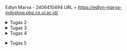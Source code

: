 Edlyn Marva - 2406410494
URL = https://edlyn-marva-indoshop.pbp.cs.ui.ac.id/



<p>
<details>
<summary>Tugas 2</summary>


1. penjelasan implementasi checklist secara step-by-step
    1) membuat direktori lokal dengan nama indo-shop
    2) pertama, saya membuat virtual environment dengan menjalankan perintah python -m venv env
    3) mengaktifkan virtual environment dengan perintah env\Scripts\activate
    4) membuat berkas requirements.txt yang berisi beberapa library termasuk django
    5) melakukan instalasi dengan menjalankan perintah pip install -r requirements.txt
    6) membuat proyek Django dengan perintah django-admin startproject indo_shop
   

    7) untuk membuat app main jalankan perintah python manage.py startapp main
    8) kemudian daftarkan aplikasi main di dalam berkas settings.py bagian INSTALLED_APPS
    9) kemudian, pada models.py saya membuat model dengan nama product yang berisi atribut yang telah ditentukan. saya juga menambahkan method __str__ yang mengembalikan nama produk
    10) pada views.py saya membuat fungsi show_main yang berisi dictionary context. fungsi ini mengembalikan request HTTP yang dikirim pengguna, berkas template (main.html) untuk me-render tampilan, dan dictionary context.
    11) buat main/templates/main.html. kemudian saya melakukan penyesuaian tampilan untuk menampilkan nilai yang diterima dari show_main

    12) buat main/urls.py kemudian import show_main dari main/views dan tambahkan daftar aturan URL sehingga ketika user membuka alamat url, Django akan jalankan fungsi show_main. Rute ini dinamakan show_main --> path('', show_main, name='show_main')
    13) setelah itu, untuk melakukan routing di level proyek perlu dilakukan penyesuaian di indo_shop/urls.py. Impor pola rute dari aplikasi main dengan menambahkan path('', include('main.urls')) dalam list urlpatterns
    14) untuk melakukan deployment, saya membuat projek baru di PWS. mengisi kredensial database, dan memasukkan link projek pws ke settings.py
    15) setelah itu saya mengirim perubahan kode dari komputer ke server git PWS

2.  bagan : https://drive.google.com/file/d/1vI4FYW-tt3X2YnKFDUs7_8o-a367fPv3/view?usp=sharing
    1) User mengakses aplikasi lewat browser → misalnya http://localhost:8000/home.
    2) Web server (saat development biasanya pakai server bawaan Django dengan python manage.py runserver) menerima request itu.
    3) Server tersebut lalu meneruskan request ke Django framework, lewat sistem URL routing (urls.py) untuk mencari view yang sesuai.
    4) View memproses request (bisa akses models, jalankan logika, dll.) dan menghasilkan konteks data dari view. 
    5) Mesin ini kemudian merender template HTML yang sesuai 
    5) Response dikirim kembali ke user lewat server.

3. Di project ini, settings.py penting karena berfungsi sebagai pusat konfigurasi Django yang mengatur jalannya aplikasi main, mulai dari mendaftarkannya di INSTALLED_APPS, mengatur environment lewat .env (misalnya PRODUCTION=False untuk development), menyimpan pengaturan keamanan seperti SECRET_KEY dan DEBUG, hingga koneksi ke database, static files, serta template. Tanpa settings.py, project tidak akan tahu aplikasi mana yang aktif, bagaimana cara terhubung ke database, atau mode apa yang sedang dijalankan.

4. pada saat makemigrations, django mengecek perubahan pada models dan membuat file baru yang mencatat perubahan pada database. setelah terbuat, perintah migrate akan mengecek berkas perubahan kemudian mengekusi database sehingga tabel/kolom terbentuk di database sesuai model. Kedua perintah ini dijalankan supaya kode model di models.py sinkron dengan database nyata

5. menurut saya Django layak dijadikan landasan dalam pembelajaran pengembangan perangkat lunak karena framework ini menawarkan ekosistem yang menyeluruh dan terintegrasi melalui filosofi “batteries-included”, sehingga berbagai kebutuhan fundamental—mulai dari manajemen basis data, autentikasi, hingga user admin tersedia secara bawaan dan siap digunakan. Dengan arsitektur Model-View-Template (MVT) yang jelas, Django mendorong penggunaan kode yang terstruktur, serta penerapan prinsip Don’t Repeat Yourself (DRY) yang krusial dalam membangun sistem berskala besar. Selain itu, keamanan yang terjamin melalui perlindungan default terhadap serangan umum, ditambah dengan besarnya komunitas global yang juga menggunakan Django, menjadikan ini tidak hanya efisien untuk mempercepat proses pengembangan, tetapi juga relevan sebagai kerangka konseptual dalam memahami praktik terbaik industri perangkat lunak.

6. Menurut saya, tutorial 1 kemarin sudah sangat baik. Setiap command yang saya tidak pahami dapat saya pelajari lebih lanjut dengan saangat mudah karena asdos memberikan keterangan yang mudah dimengerti untuk setiap bagiannya. Selain itu, petunjuk mengenai apa yang harus dilakukan sudah disusun dengan sangat baik sehingga mudah diikuti
    

</details>
<details>
    <summary> Tugas 3</summary>
postman utl = https://drive.google.com/drive/folders/1GWu1P0OkPzyD2C1SjRl9fKzgSig__-hG?usp=sharing
    
1. Kita memerlukan data delivery dalam pengimplementasian sebuah platform karena platform modern biasanya memisahkan tampilan depan (frontend) seperti website atau aplikasi mobile, dengan logika dan penyimpanan data di belakang (backend). Data delivery berfungsi sebagai jembatan yang menghubungkan kedua bagian ini, memungkinkan mereka untuk saling berkomunikasi dengan bertukar data terstruktur seperti JSON atau XML.

2. Saya pribadi lebih menyukai JSON  karena formatnya sederhana, mudah dibaca. Sintaksnya sederhana tanpa tag pembuka-penutup panjang sehingga ukuran data lebih kecil, sedangkan XML lebih panjang dan rumit sehingga kini jarang dipakai kecuali untuk dokumen atau sistem lama. Json juga lebih cepat di parsing. Hal ini juga yang membuat JSON lebih populer

3. is_valid() pada form Django memeriksa apakah data yang dikirim sesuai aturan field dan validator di form, sekaligus menjalankan proses cleaning. Kita membutuhkannya agar hanya data yang sudah lolos pengecekan (misal  panjang url, format angka ) yang diproses atau disimpan ke database. Kita membutuhkannya untuk mmastikan data yang disimpan ke database konsisten dan mematuhi aturan bisnilogic yang telah ditetapkan

4. Kita membutuhkan csrf_token untuk melindungi form dan request POST kita dari serangan Cross-Site Request Forgery (CSRF). CSRF adalah serangan dimana seorang penyerang menipu korban (yang sudah login) untuk melakukan sebuah tindakan (request) di website target tanpa sepengetahuan korban. Jika form Django tidak menyertakan csrf_token, server akan menolak request POST tersebut karena server membandingkan token yang dikirim dengan token yang disimpan di server. 

5. Berikut langkah yang saya lakukan

    1) pertama saya membuat file base.html pada direktori template root sebagai kerangka layout utama 
    2) kemudian main/forms.py saya membuat class ProductForm untuk membuat Product baru. Di sini saya membuat fields yang perlu diisi oleh user seperti name, price dll.
    3) saya membuat template create_product.html yang  mengextends base.html dan akan generate{% csrf_token %} random. Template ini akan menampilkan ProductForm 
    4) forms tadi diimpor ke views dan saya membuat function create_product yang mengembalikan dict berisi ProductForm dan akan menmpilkannya di create_product.html.
    5) impor function ke main/urls.py dan menambahkan URL ke dalan urlpatterns
    6) Setelah itu saya membuat function show_product di views.py yang akan menampilkan detail produk apabila ditemukan di product_detail.html
    7) kemudian saya mengimpor function tersebut ke urls.py dan menambahkan path URL ke variable urlpatterns
    8) pada berkas views.py saya menambahkan 4 fungsi baru yaitu show_xml, show_json, show_xml_by_id, show_json_by_id yang masing masing sesuai namanya akan mengambil  object Product di database (di filter sesuai uuid apabila show by id) kemudian format objek diubah menjadi xml/json sesuai request dan mengirim string xml ataupun json ke browser klien sehingga tidak dikenali sebagai html biasa
    9) selain itu pada fungsi show_xml_by_id & show_json_by_id saya menambahkan try and except yang akan menghandle apabila tidak ditemukan objek yang memiliki uuid yang di request
    10) untuk melakukan routing saya mengimpor function yang sudah dibuat pada views.py ke ,main/urls.py 
    11) setelah itu saya menambahkan path URL ke dalam urlpatterns untuk mengakses fungsi yang sudah diimpor tadi





</details>
<details>
    <summary>Tugas 4</summary>
1. Dalam konteks Django, AuthenticationForm merupakan kelas formulir bawaan yang secara langsung terintegrasi dengan sistem otentikasi Django.
Secara teknis, kelas ini menurunkan sifat dari forms.Form, sehingga tetap mengikuti struktur dan cara kerja form Django pada umumnya, tetapi dengan fokus khusus pada proses login. Kelebihan utamanya yaitu, kita tidak perlu lagi membangun fitur-fitur dasar seperti pendaftaran, login, dan logout dari nol. Django telah menyediakan built-in forms seperti UserCreationForm dan AuthenticationForm yang sudah terintegrasi dengan model User bawaannya. Kekurangannya adalah, kita memiliki keterbatasan dalam menyesuaikan proses otentikasi sesuai kebutuhan spesifik aplikasi kita. Misalnya, jika kita ingin menambahkan lapisan keamanan tambahan atau mengubah cara validasi kredensial, kita mungkin perlu membuat formulir kustom yang lebih kompleks.

2. Autentikasi berfokus pada verifikasi identitas pengguna, yaitu memastikan bahwa pengguna adalah siapa yang mereka klaim, dan ini dicapai melalui proses seperti validasi kredensial (nama pengguna dan kata sandi) saat login. Django mengimplementasikan ini dengan sistem autentikasi bawaan yang mencakup User model, AuthenticationForm, serta fungsi login() dan authenticate(). Setelah pengguna terautentikasi, barulah proses otorisasi dimulai, yang menentukan hak akses atau izin pengguna terhadap berbagai bagian aplikasi. Django mengelola otorisasi melalui sistem izin (permissions) dan grup (groups) yang memungkinkan kita untuk menetapkan hak akses spesifik kepada pengguna atau kelompok pengguna tertentu. Dengan demikian, autentikasi adalah langkah awal untuk mengenali pengguna, sedangkan otorisasi adalah langkah lanjutan untuk mengatur apa yang boleh dan tidak boleh dilakukan oleh pengguna tersebut dalam aplikasi. Misalnya, dengan menggunakan decorator seperti @permission_required, pengembang dapat membatasi akses ke sebuah view atau fungsionalitas

3.Secara umum, cookies menyimpan data langsung di sisi client atau browser pengguna. Keuntungannya adalah sederhana dan tidak membebani server karena data tidak perlu diakses dari sana, bahkan memungkinkan akses secara offline. Namun, kekurangannya terletak pada masalah keamanan karena data cookies dapat dimanipulasi oleh client, serta kapasitas penyimpanannya yang sangat terbatas. Di sisi lain, session menyimpan data di sisi server, dengan ID sesi unik yang disimpan di cookie browser sebagai jembatan. Ini memberikan keunggulan keamanan yang jauh lebih baik karena data sensitif tidak pernah terpapar ke sisi client. Session juga menawarkan kapasitas penyimpanan yang tidak terbatas, hanya dibatasi oleh sumber daya server. Kekurangannya adalah session dapat membebani server, terutama pada aplikasi dengan jutaan pengguna

4. Penggunaan cookies dalam pengembangan web tidak dapat dianggap aman secara default, melainkan memerlukan konfigurasi dan implementasi yang hati-hati untuk memitigasi berbagai risiko keamanan yang melekat. Risiko utama yang harus diwaspadai termasuk kerentanan Cross-Site Scripting (XSS) dimana penyerang dapat mengeksekusi kode JavaScript berbahaya untuk mencuri cookies pengguna, serangan Cross-Site Request Forgery (CSRF) yang memanfaatkan autorisasi dari browser terhadap cookies untuk melakukan aksi tidak sah atas nama pengguna, session hijacking dimana penyerang dapat mengambil alih sesi pengguna dengan mencuri session identifier, dan masih banyak lagi.

Django menangani tantangan keamanan cookies ini melalui beberapa mekanisme built-in yang dirancang untuk melindungi data pengguna. Salah satu fitur utama adalah penggunaan CSRF tokens yang secara otomatis disertakan dalam form HTML untuk mencegah serangan CSRF. Selain itu, Django memungkinkan pengaturan atribut keamanan pada cookies seperti HttpOnly, yang mencegah akses cookies melalui JavaScript, dan Secure, yang memastikan cookies hanya dikirim melalui koneksi HTTPS. Django juga menyediakan opsi untuk mengenkripsi cookies dan mengatur masa berlaku (expiry) yang sesuai untuk mengurangi risiko session hijacking. Dengan menerapkan praktik-praktik ini, Django membantu pengembang membangun aplikasi web yang lebih aman dan melindungi data sensitif pengguna dari potensi ancaman.

5. Berikut langkah yang saya lakukan untuk mengimplementasikan fitur login, logout, dan registrasi di aplikasi Django saya. selain itu saya juga Merestriksi Akses Halaman Main dan produk Detail:


    1) pertama, saya membuat view register di main/views.py yang akan menampilkan SignUpForm. Jika form valid, data user baru disimpan ke database dan user langsung login serta diarahkan ke halaman utama.
    2) setelah itu, saya membuat template register.html yang mengextends base.html dan menampilkan SignUpForm. Template ini juga menyertakan {% csrf_token %} untuk keamanan.
    3) untuk login, saya menggunakan AuthenticationForm bawaan Django. Saya membuat view login_user di main/views.py yang menampilkan form login. Jika valid, user akan diarahkan ke halaman utama.
    4) saya juga membuat template login.html yang mengextends base.html dan menampilkan AuthenticationForm beserta {% csrf_token %}.
    5) untuk logout, saya membuat function logout_user di main/views.py yang memanggil fungsi logout() dari django.contrib.auth dan mengarahkan user ke halaman login setelah logout.
    6) semua view ini saya daftarkan di main/urls.py dengan path masing-masing seperti 'register/', 'login/', dan 'logout/'.
    7) untuk merestriksi akses ke halaman main dan detail produk, saya menggunakan decorator @login_required pada view show_main dan show_product. Ini memastikan bahwa hanya pengguna yang sudah login yang dapat mengakses halaman-halaman tersebut.
    8) untuk menghubungkan model Product dengan User, saya menambahkan field ForeignKey ke model Product yang mengacu pada model User bawaan Django di main/models.py.
    9) pada fungsi create_product di main/views.py, saya memodifikasi agar produk yang dibuat otomatis terkait dengan user yang sedang login (creator).
    10) kemudian untuk menerapkan cookies seperti last_login pada halaman utama aplikasi saya menyimpan informasi last login di cookies dengan menambahkan response.set_cookie('last_login', str(datetime.now())) pada fungsi login_user di main/views.py supaya bisa di simpan di cookies. untuk show di main.html saya menambahkan {{ last_login }} yang diambil dari context di show_main.
    11) untuk Menampilkan detail informasi pengguna yang sedang logged in seperti username dan last login di halaman utama, saya menambahkan 'name': request.user.username di context show_main di main/views.py. Kemudian di main.html saya menampilkan {{ name }} untuk username dan {{ last_login }} untuk sesi terakhir login.

</details>
</p>

<p><details>
<summary>Tugas 5</summary>
1. Urutan prioritas pengambilan CSS selector
CSS memiliki aturan khusus dalam menentukan selector mana yang akan diterapkan ketika terdapat lebih dari satu aturan untuk elemen yang sama. Prioritas CSS ditentukan oleh spesifisitas, di mana urutannya adalah: inline style (paling tinggi), ID selector, class/atribut/pseudo-class selector, dan terakhir element/tag selector.  Jika dua selector memiliki spesifisitas yang sama, maka aturan yang didefinisikan paling akhir di dalam file CSS akan didahulukan. Sebagai pengecualian, terdapat deklarasi !important yang dapat ditambahkan pada sebuah properti CSS (contoh: color: red !important;). Aturan ini akan mengalahkan semua tingkat spesifisitas lainnya.

2. Responsive design adalah sebuah pendekatan dalam pengembangan web yang bertujuan agar tampilan situs web dapat beradaptasi secara optimal pada berbagai ukuran layar perangkat, mulai dari desktop, tablet, hingga smartphone. Konsep ini menjadi sangat penting karena tiga alasan utama. Pertama, dari sisi pengalaman pengguna (User Experience), situs yang responsif memberikan kemudahan navigasi dan keterbacaan tanpa mengharuskan pengguna melakukan pinch-and-zoom atau scroll horizontal, yang dapat membuat frustrasi dan menyebabkan pengguna meninggalkan situs. Kedua, dari sisi SEO (Search Engine Optimization), mesin pencari seperti Google secara aktif memprioritaskan situs yang mobile-friendly dalam hasil pencariannya. Situs yang tidak responsif akan mendapatkan peringkat yang lebih rendah, sehingga mengurangi visibilitas dan trafik organik. Ketiga, dari sisi efisiensi pengembangan, dengan responsive design, pengembang hanya perlu mengelola satu basis kode (codebase) untuk semua perangkat, berbeda dengan zaman dahulu di mana pengembang seringkali harus membuat versi situs terpisah untuk desktop dan mobile (misalnya www.contoh.com dan m.contoh.com).


3. Perbedaan Margin, Border, dan Padding
Dalam CSS, setiap elemen HTML dapat dianggap sebagai sebuah kotak, yang dikenal dengan konsep Box Model. Tiga komponen utama yang mengatur ruang di sekitar konten elemen adalah margin, border, dan padding. Padding adalah ruang transparan yang berada di dalam batas elemen, yaitu di antara konten (seperti teks atau gambar) dan border. Fungsinya adalah untuk memberikan jarak agar konten tidak menempel langsung pada garis batas. Border adalah garis yang mengelilingi padding dan konten. Border memiliki ketebalan, gaya (misalnya solid, putus-putus), dan warna yang dapat diatur. Margin adalah ruang transparan yang berada di luar border. Fungsinya adalah untuk menciptakan jarak atau mendorong elemen lain agar tidak saling menempel.

4. Flexbox dirancang untuk tata letak satu dimensi, artinya ia sangat baik dalam mengatur item-item dalam satu baris (row) atau satu kolom (column). Kegunaan utamanya adalah untuk menyusun, meratakan, dan mendistribusikan ruang di antara item-item dalam sebuah kontainer. Di sisi lain, Grid Layout dirancang untuk tata letak dua dimensi, yaitu mengatur elemen dalam baris dan kolom secara bersamaan. Grid adalah alat yang sangat kuat untuk merancang tata letak halaman web secara keseluruhaan.

5. berikut adalah langkah saya untuk Desain Web menggunakan HTML, CSS dan Framework CSS (tailwind)
    1) pertama saya menambahkan link ke file CSS Tailwind di dalam tag <head> di base.html
    2) saya menambahkan whitelist di settings.py agar file static bisa diakses di mode production
    3) saya membuat static/css/global.css yang berisi beberapa aturan CSS kustom untuk menyesuaikan tampilan aplikasi. file ini dibuat static agar bisa diakses oleh template HTML dan di link di base.html. file ini berisi aturan css yang tidak tersedia di tailwind
    4) Agar style CSS yang ditambahkan di global.css dapat digunakan dalam template Django, kamu perlu menambahkan file tersebut ke base.html
    5) kemudian saya membuat function baru di views yaitu edit_product yang akan menghandle edit produk dan delete_product yang akan menghandle penghapusan produk di main/views.py
    6) setelah itu saya membuat html baru yaitu edit_product.html yang mengextends base.html. di sini saya membuat form yang menampilkan data produk yang akan diedit. 
    7) saya mengimpor function tersebut ke main/urls.py dan menambahkan path URL ke dalam urlpatterns
    8) saya juga membuat card_product.html yang berisi template card produk yang akan di include di main.html
    9) selain itu, saya membuat navbar.html yang berisi template navbar yang akan di include di main.html
    10) pada main.html saya menginclude card_product.html untuk menampilkan setiap produk dalam bentuk card dan include navbar.html untuk menampilkan navbar di bagian atas halaman.
    11) selanjutnya saya menambahkan beberapa class tailwind di setiap elemen HTML di template seperti main.html, base.html, create_product.html, edit_product.html, register.html, login.html, product_detail.html untuk meodifikasi tampilan aplikasi



</details></p>

